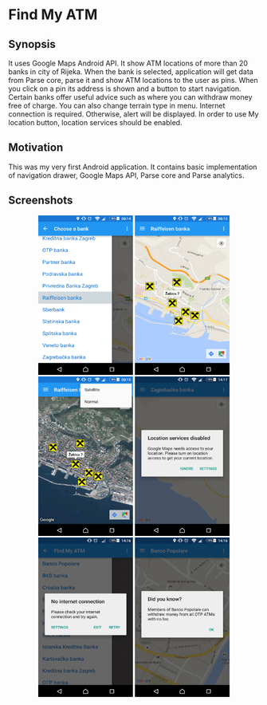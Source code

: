 # Find My ATM

## Synopsis

It uses Google Maps Android API. It show ATM locations of more than 20 banks in city of Rijeka. When the bank is selected, application will get data from Parse core, parse it and show ATM locations to the user as pins. When you click on a pin its address is shown and a button to start navigation. Certain banks offer useful advice such as where you can withdraw money free of charge. You can also change terrain type in menu. Internet connection is required. Otherwise, alert will be displayed. In order to use My location button, location services should be enabled.

## Motivation

This was my very first Android application.
It contains basic implementation of navigation drawer, Google Maps API, Parse core and Parse analytics.

## Screenshots
<p align="center">
<img src="https://github.com/marioloncar/FindMyATM/blob/master/screenshots/navigation_drawer.png" width="190" height="320">
<img src="https://github.com/marioloncar/FindMyATM/blob/master/screenshots/markers.png" width="190" height="320">
<img src="https://github.com/marioloncar/FindMyATM/blob/master/screenshots/terrains.png" width="190" height="320">
<img src="https://github.com/marioloncar/FindMyATM/blob/master/screenshots/location_alert.png" width="190" height="320">
<img src="https://github.com/marioloncar/FindMyATM/blob/master/screenshots/connection_alert.png" width="190" height="320">
<img src="https://github.com/marioloncar/FindMyATM/blob/master/screenshots/hint.png" width="190" height="320">
</p>
